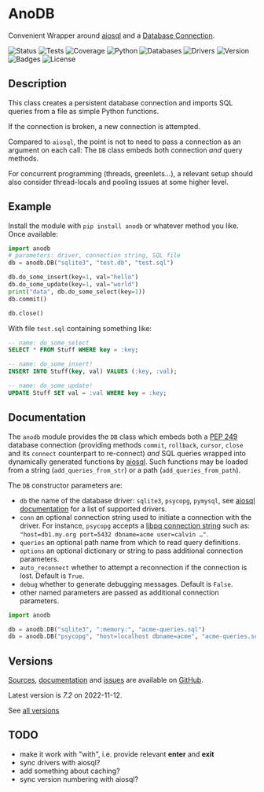 # AnoDB

Convenient Wrapper around [aiosql](https://github.com/nackjicholson/aiosql)
and a [Database Connection](https://www.python.org/dev/peps/pep-0249).

![Status](https://github.com/zx80/anodb/actions/workflows/anodb-package.yml/badge.svg?branch=master&style=flat)
![Tests](https://img.shields.io/badge/tests-11%20✓-success)
![Coverage](https://img.shields.io/badge/coverage-100%25-success)
![Python](https://img.shields.io/badge/python-3-informational)
![Databases](https://img.shields.io/badge/databases-4-informational)
![Drivers](https://img.shields.io/badge/drivers-9-informational)
![Version](https://img.shields.io/pypi/v/anodb)
![Badges](https://img.shields.io/badge/badges-9-informational)
![License](https://img.shields.io/pypi/l/anodb?style=flat)

## Description

This class creates a persistent database connection and imports
SQL queries from a file as simple Python functions.

If the connection is broken, a new connection is attempted.

Compared to `aiosql`, the point is not to need to pass a connection
as an argument on each call: The `DB` class embeds both connection
*and* query methods.

For concurrent programming (threads, greenlets…), a relevant setup
should also consider thread-locals and pooling issues at some higher level.

## Example

Install the module with `pip install anodb` or whatever method you like.
Once available:

```python
import anodb
# parameters: driver, connection string, SQL file
db = anodb.DB("sqlite3", "test.db", "test.sql")

db.do_some_insert(key=1, val="hello")
db.do_some_update(key=1, val="world")
print("data", db.do_some_select(key=1))
db.commit()

db.close()
```

With file `test.sql` containing something like:

```sql
-- name: do_some_select
SELECT * FROM Stuff WHERE key = :key;

-- name: do_some_insert!
INSERT INTO Stuff(key, val) VALUES (:key, :val);

-- name: do_some_update!
UPDATE Stuff SET val = :val WHERE key = :key;
```

## Documentation

The `anodb` module provides the `DB` class which embeds both a
[PEP 249](https://peps.python.org/pep-0249/) database connection
(providing methods `commit`, `rollback`, `cursor`, `close` and
its `connect` counterpart to re-connect) *and* SQL queries wrapped
into dynamically generated functions by [aiosql](https://pypi.org/project/aiosql/).
Such functions may be loaded from a string (`add_queries_from_str`) or a
path (`add_queries_from_path`).

The `DB` constructor parameters are:

- `db` the name of the database driver: `sqlite3`, `psycopg`, `pymysql`,
  see [aiosql documentation](https://nackjicholson.github.io/aiosql/database-driver-adapters.html)
  for a list of supported drivers.
- `conn` an optional connection string used to initiate a connection with the driver.
  For instance, `psycopg` accepts a
  [libpq connection string](https://www.postgresql.org/docs/current/libpq-connect.html#LIBPQ-CONNSTRING)
  such as: `"host=db1.my.org port=5432 dbname=acme user=calvin …"`.
- `queries` an optional path name from which to read query definitions.
- `options` an optional dictionary or string to pass additional connection
  parameters.
- `auto_reconnect` whether to attempt a reconnection if the connection is lost.
  Default is `True`.
- `debug` whether to generate debugging messages.
  Default is `False`.
- other named parameters are passed as additional connection parameters.

```python
import anodb

db = anodb.DB("sqlite3", ":memory:", "acme-queries.sql")
db = anodb.DB("psycopg", "host=localhost dbname=acme", "acme-queries.sql")
```

## Versions

[Sources](https://github.com/zx80/anodb),
[documentation](https://zx80.github.io/anodb/) and
[issues](https://github.com/zx80/anodb/issues)
are available on [GitHub](https://github.com/).

Latest version is *7.2* on 2022-11-12.

See [all versions](VERSIONS.md)

## TODO

- make it work with "with", i.e. provide relevant __enter__ and __exit__
- sync drivers with aiosql?
- add something about caching?
- sync version numbering with aiosql?
